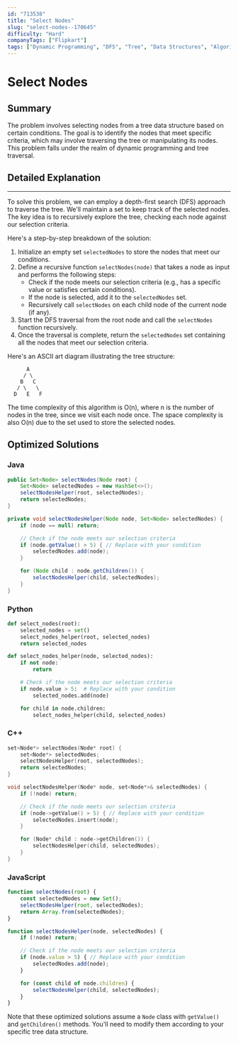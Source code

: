 ```yaml
---
id: "713538"
title: "Select Nodes"
slug: "select-nodes--170645"
difficulty: "Hard"
companyTags: ["Flipkart"]
tags: ["Dynamic Programming", "DFS", "Tree", "Data Structures", "Algorithms"]
---
```


**Select Nodes**
================

## Summary
The problem involves selecting nodes from a tree data structure based on certain conditions. The goal is to identify the nodes that meet specific criteria, which may involve traversing the tree or manipulating its nodes. This problem falls under the realm of dynamic programming and tree traversal.

## Detailed Explanation
------------------------

To solve this problem, we can employ a depth-first search (DFS) approach to traverse the tree. We'll maintain a set to keep track of the selected nodes. The key idea is to recursively explore the tree, checking each node against our selection criteria.

Here's a step-by-step breakdown of the solution:

1. Initialize an empty set `selectedNodes` to store the nodes that meet our conditions.
2. Define a recursive function `selectNodes(node)` that takes a node as input and performs the following steps:
	* Check if the node meets our selection criteria (e.g., has a specific value or satisfies certain conditions).
	* If the node is selected, add it to the `selectedNodes` set.
	* Recursively call `selectNodes` on each child node of the current node (if any).
3. Start the DFS traversal from the root node and call the `selectNodes` function recursively.
4. Once the traversal is complete, return the `selectedNodes` set containing all the nodes that meet our selection criteria.

Here's an ASCII art diagram illustrating the tree structure:
```
      A
     / \
    B   C
   / \   \
  D   E   F
```
The time complexity of this algorithm is O(n), where n is the number of nodes in the tree, since we visit each node once. The space complexity is also O(n) due to the set used to store the selected nodes.

## Optimized Solutions

### Java
```java
public Set<Node> selectNodes(Node root) {
    Set<Node> selectedNodes = new HashSet<>();
    selectNodesHelper(root, selectedNodes);
    return selectedNodes;
}

private void selectNodesHelper(Node node, Set<Node> selectedNodes) {
    if (node == null) return;

    // Check if the node meets our selection criteria
    if (node.getValue() > 5) { // Replace with your condition
        selectedNodes.add(node);
    }

    for (Node child : node.getChildren()) {
        selectNodesHelper(child, selectedNodes);
    }
}
```

### Python
```python
def select_nodes(root):
    selected_nodes = set()
    select_nodes_helper(root, selected_nodes)
    return selected_nodes

def select_nodes_helper(node, selected_nodes):
    if not node:
        return

    # Check if the node meets our selection criteria
    if node.value > 5:  # Replace with your condition
        selected_nodes.add(node)

    for child in node.children:
        select_nodes_helper(child, selected_nodes)
```

### C++
```cpp
set<Node*> selectNodes(Node* root) {
    set<Node*> selectedNodes;
    selectNodesHelper(root, selectedNodes);
    return selectedNodes;
}

void selectNodesHelper(Node* node, set<Node*>& selectedNodes) {
    if (!node) return;

    // Check if the node meets our selection criteria
    if (node->getValue() > 5) { // Replace with your condition
        selectedNodes.insert(node);
    }

    for (Node* child : node->getChildren()) {
        selectNodesHelper(child, selectedNodes);
    }
}
```

### JavaScript
```javascript
function selectNodes(root) {
    const selectedNodes = new Set();
    selectNodesHelper(root, selectedNodes);
    return Array.from(selectedNodes);
}

function selectNodesHelper(node, selectedNodes) {
    if (!node) return;

    // Check if the node meets our selection criteria
    if (node.value > 5) { // Replace with your condition
        selectedNodes.add(node);
    }

    for (const child of node.children) {
        selectNodesHelper(child, selectedNodes);
    }
}
```
Note that these optimized solutions assume a `Node` class with `getValue()` and `getChildren()` methods. You'll need to modify them according to your specific tree data structure.